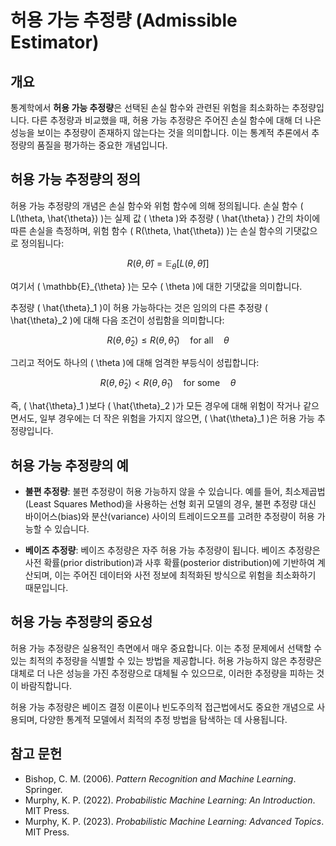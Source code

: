 # 허용 가능 추정량 (Admissible Estimator)

## 개요

통계학에서 **허용 가능 추정량**은 선택된 손실 함수와 관련된 위험을 최소화하는 추정량입니다. 다른 추정량과 비교했을 때, 허용 가능 추정량은 주어진 손실 함수에 대해 더 나은 성능을 보이는 추정량이 존재하지 않는다는 것을 의미합니다. 이는 통계적 추론에서 추정량의 품질을 평가하는 중요한 개념입니다.

## 허용 가능 추정량의 정의

허용 가능 추정량의 개념은 손실 함수와 위험 함수에 의해 정의됩니다. 손실 함수 \( L(\theta, \hat{\theta}) \)는 실제 값 \( \theta \)와 추정량 \( \hat{\theta} \) 간의 차이에 따른 손실을 측정하며, 위험 함수 \( R(\theta, \hat{\theta}) \)는 손실 함수의 기댓값으로 정의됩니다:

$$
R(\theta, \hat{\theta}) = \mathbb{E}_{\theta} [L(\theta, \hat{\theta})]
$$

여기서 \( \mathbb{E}_{\theta} \)는 모수 \( \theta \)에 대한 기댓값을 의미합니다.

추정량 \( \hat{\theta}_1 \)이 허용 가능하다는 것은 임의의 다른 추정량 \( \hat{\theta}_2 \)에 대해 다음 조건이 성립함을 의미합니다:

$$
R(\theta, \hat{\theta}_2) \leq R(\theta, \hat{\theta}_1) \quad \text{for all} \quad \theta
$$

그리고 적어도 하나의 \( \theta \)에 대해 엄격한 부등식이 성립합니다:

$$
R(\theta, \hat{\theta}_2) < R(\theta, \hat{\theta}_1) \quad \text{for some} \quad \theta
$$

즉, \( \hat{\theta}_1 \)보다 \( \hat{\theta}_2 \)가 모든 경우에 대해 위험이 작거나 같으면서도, 일부 경우에는 더 작은 위험을 가지지 않으면, \( \hat{\theta}_1 \)은 허용 가능 추정량입니다.

## 허용 가능 추정량의 예

- **불편 추정량**: 불편 추정량이 허용 가능하지 않을 수 있습니다. 예를 들어, 최소제곱법(Least Squares Method)을 사용하는 선형 회귀 모델의 경우, 불편 추정량 대신 바이어스(bias)와 분산(variance) 사이의 트레이드오프를 고려한 추정량이 허용 가능할 수 있습니다.

- **베이즈 추정량**: 베이즈 추정량은 자주 허용 가능 추정량이 됩니다. 베이즈 추정량은 사전 확률(prior distribution)과 사후 확률(posterior distribution)에 기반하여 계산되며, 이는 주어진 데이터와 사전 정보에 최적화된 방식으로 위험을 최소화하기 때문입니다.

## 허용 가능 추정량의 중요성

허용 가능 추정량은 실용적인 측면에서 매우 중요합니다. 이는 추정 문제에서 선택할 수 있는 최적의 추정량을 식별할 수 있는 방법을 제공합니다. 허용 가능하지 않은 추정량은 대체로 더 나은 성능을 가진 추정량으로 대체될 수 있으므로, 이러한 추정량을 피하는 것이 바람직합니다.

허용 가능 추정량은 베이즈 결정 이론이나 빈도주의적 접근법에서도 중요한 개념으로 사용되며, 다양한 통계적 모델에서 최적의 추정 방법을 탐색하는 데 사용됩니다.

## 참고 문헌

- Bishop, C. M. (2006). *Pattern Recognition and Machine Learning*. Springer.
- Murphy, K. P. (2022). *Probabilistic Machine Learning: An Introduction*. MIT Press.
- Murphy, K. P. (2023). *Probabilistic Machine Learning: Advanced Topics*. MIT Press.
